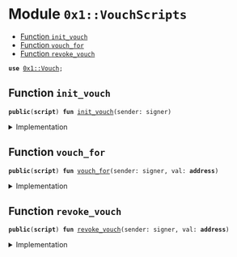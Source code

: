 
<a name="0x1_VouchScripts"></a>

# Module `0x1::VouchScripts`



-  [Function `init_vouch`](#0x1_VouchScripts_init_vouch)
-  [Function `vouch_for`](#0x1_VouchScripts_vouch_for)
-  [Function `revoke_vouch`](#0x1_VouchScripts_revoke_vouch)


<pre><code><b>use</b> <a href="Vouch.md#0x1_Vouch">0x1::Vouch</a>;
</code></pre>



<a name="0x1_VouchScripts_init_vouch"></a>

## Function `init_vouch`



<pre><code><b>public</b>(<b>script</b>) <b>fun</b> <a href="ol_vouch_for.md#0x1_VouchScripts_init_vouch">init_vouch</a>(sender: signer)
</code></pre>



<details>
<summary>Implementation</summary>


<pre><code><b>public</b>(<b>script</b>) <b>fun</b> <a href="ol_vouch_for.md#0x1_VouchScripts_init_vouch">init_vouch</a>(sender: signer) {
  <a href="Vouch.md#0x1_Vouch_init">Vouch::init</a>(&sender);
}
</code></pre>



</details>

<a name="0x1_VouchScripts_vouch_for"></a>

## Function `vouch_for`



<pre><code><b>public</b>(<b>script</b>) <b>fun</b> <a href="ol_vouch_for.md#0x1_VouchScripts_vouch_for">vouch_for</a>(sender: signer, val: <b>address</b>)
</code></pre>



<details>
<summary>Implementation</summary>


<pre><code><b>public</b>(<b>script</b>) <b>fun</b> <a href="ol_vouch_for.md#0x1_VouchScripts_vouch_for">vouch_for</a>(sender: signer, val: <b>address</b>) {
  <a href="Vouch.md#0x1_Vouch_vouch_for">Vouch::vouch_for</a>(&sender, val);
}
</code></pre>



</details>

<a name="0x1_VouchScripts_revoke_vouch"></a>

## Function `revoke_vouch`



<pre><code><b>public</b>(<b>script</b>) <b>fun</b> <a href="ol_vouch_for.md#0x1_VouchScripts_revoke_vouch">revoke_vouch</a>(sender: signer, val: <b>address</b>)
</code></pre>



<details>
<summary>Implementation</summary>


<pre><code><b>public</b>(<b>script</b>) <b>fun</b> <a href="ol_vouch_for.md#0x1_VouchScripts_revoke_vouch">revoke_vouch</a>(sender: signer, val: <b>address</b>) {
  <a href="Vouch.md#0x1_Vouch_revoke">Vouch::revoke</a>(&sender, val);
}
</code></pre>



</details>
